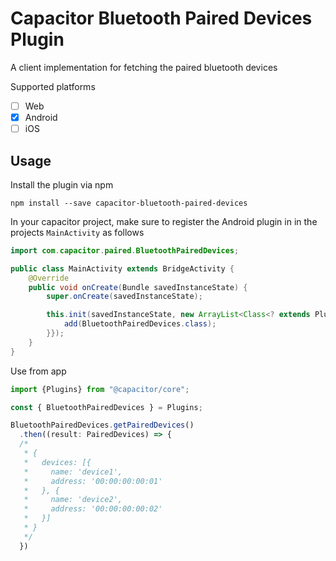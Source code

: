 # Capacitor Bluetooth Paired Devices Plugin

A client implementation for fetching the paired bluetooth devices

Supported platforms

- [ ] Web
- [x] Android
- [ ] iOS

## Usage

Install the plugin via npm
```
npm install --save capacitor-bluetooth-paired-devices
```

In your capacitor project, make sure to register the Android plugin in
in the projects `MainActivity` as follows

```java
import com.capacitor.paired.BluetoothPairedDevices;

public class MainActivity extends BridgeActivity {
    @Override
    public void onCreate(Bundle savedInstanceState) {
        super.onCreate(savedInstanceState);

        this.init(savedInstanceState, new ArrayList<Class<? extends Plugin>>() {{
            add(BluetoothPairedDevices.class);
        }});
    }
}
```

Use from app

```typescript
import {Plugins} from "@capacitor/core";

const { BluetoothPairedDevices } = Plugins;

BluetoothPairedDevices.getPairedDevices()
  .then((result: PairedDevices) => {
  /* 
   * {
   *   devices: [{
   *     name: 'device1',
   *     address: '00:00:00:00:01'
   *   }, {
   *     name: 'device2',
   *     address: '00:00:00:00:02'
   *   }]
   * }
   */
  })        


```
